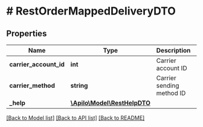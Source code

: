 # # RestOrderMappedDeliveryDTO

## Properties

Name | Type | Description | Notes
------------ | ------------- | ------------- | -------------
**carrier_account_id** | **int** | Carrier account ID | [optional]
**carrier_method** | **string** | Carrier sending method ID | [optional]
**_help** | [**\Apilo\Model\RestHelpDTO**](RestHelpDTO.md) |  | [optional]

[[Back to Model list]](../../README.md#models) [[Back to API list]](../../README.md#endpoints) [[Back to README]](../../README.md)
